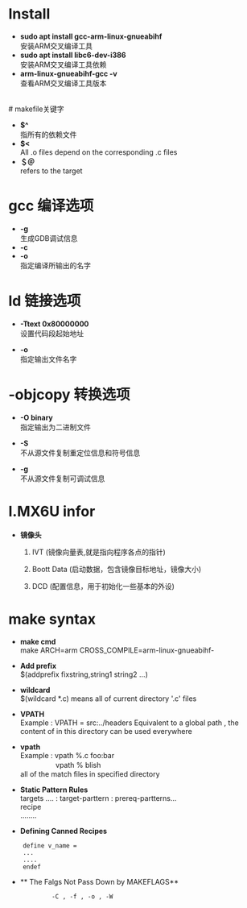 #   Install

* **sudo apt install gcc-arm-linux-gnueabihf**  
    安装ARM交叉编译工具
* **sudo apt install libc6-dev-i386**  
    安装ARM交叉编译工具依赖
*   **arm-linux-gnueabihf-gcc -v**  
    查看ARM交叉编译工具版本
<br>
# makefile关键字

* **$^**  
    指所有的依赖文件  
* **$<**  
    All .o files depend on the corresponding .c files   
* **＄＠**  
    refers to the target  

# gcc 编译选项
* **-g**  
    生成GDB调试信息
* **-c**  
* **-o**  
    指定编译所输出的名字



# ld 链接选项
* **-Ttext 0x80000000**  
    设置代码段起始地址

* **-o**  
    指定输出文件名字

# -objcopy 转换选项
* **-O binary**  
    指定输出为二进制文件  

* **-S**   
    不从源文件复制重定位信息和符号信息  
* **-g**  
    不从源文件复制可调试信息
<pr>

# I.MX6U infor
<pr>

* **镜像头**
 
    1. IVT (镜像向量表,就是指向程序各点的指针) 
    
    1. Boott Data (启动数据，包含镜像目标地址，镜像大小)
    2. DCD (配置信息，用于初始化一些基本的外设)




# make syntax
*   **make cmd**  
   make ARCH=arm CROSS_COMPILE=arm-linux-gnueabihf-

* **Add prefix**  
    $(addprefix fixstring,string1 string2 ...)  
* **wildcard**  
    $(wildcard *.c) means all of current directory '.c' files  
* **VPATH**   
    Example :  VPATH = src:../headers 
    Equivalent to a global path , the content of in this directory can be used everywhere
* **vpath**  
  Example : vpath  %.c  foo:bar  
　　　　　vpath  %  blish  
all of the match files  in specified directory
* **Static Pattern Rules**  
    targets .... : target-parttern : prereq-partterns...  
                    recipe  
                    ........  

* **Defining Canned Recipes**
~~~
    define v_name = 
    ...
    ....
    endef
~~~
  

*  ** The Falgs Not Pass Down by MAKEFLAGS**
~~~
            -C , -f , -o , -W
~~~


